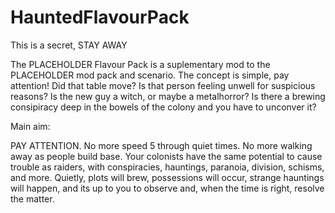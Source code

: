 # HauntedFlavourPack
This is a secret, STAY AWAY

The PLACEHOLDER Flavour Pack is a suplementary mod to the PLACEHOLDER mod pack and scenario. The concept is simple, pay attention! Did that table move? Is that person feeling unwell for suspicious reasons? Is the new guy a witch, or maybe a metalhorror? Is there a brewing consipiracy deep in the bowels of the colony and you have to unconver it?

Main aim:

PAY ATTENTION. No more speed 5 through quiet times. No more walking away as people build base. Your colonists have the same potential to cause trouble as raiders, with conspiracies, hauntings, paranoia, division, schisms, and more. Quietly, plots will brew, possessions will occur, strange hauntings will happen, and its up to you to observe and, when the time is right, resolve the matter.
